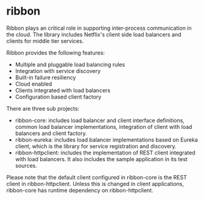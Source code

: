ribbon
======

Ribbon plays an critical role in supporting inter-process communication in the cloud. The library includes Netflix's client side load balancers and clients for middle tier services. 

Ribbon provides the following features:

* Multiple and pluggable load balancing rules
* Integration with service discovery
* Built-in failure resiliency
* Cloud enabled
* Clients integrated with load balancers
* Configuration based client factory

There are three sub projects:

* ribbon-core: includes load balancer and client interface definitions, common load balancer implementations, integration of client with load balancers and client factory.
* ribbon-eureka: includes load balancer implementations based on Eureka client, which is the library for service registration and discovery.
* ribbon-httpclient: includes the implementation of REST client integrated with load balancers. It also includes the sample application in its test sources.

Please note that the default client configured in ribbon-core is the REST client in ribbon-httpclient. 
Unless this is changed in client applications, ribbon-core has runtime dependency on ribbon-httpclient.
